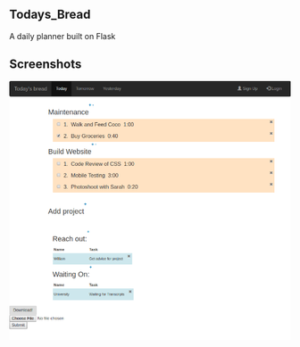 ## Todays_Bread
A daily planner built on Flask

## Screenshots
![screenshot](https://github.com/MikeDoes/Todays_Bread/blob/master/screenshots/Screenshot.png)
